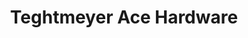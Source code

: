 ---
title: "Teghtmeyer Ace Hardware"
url: /columbia-city/teghtmeyer-ace-hardware/
shop: doityourself
---